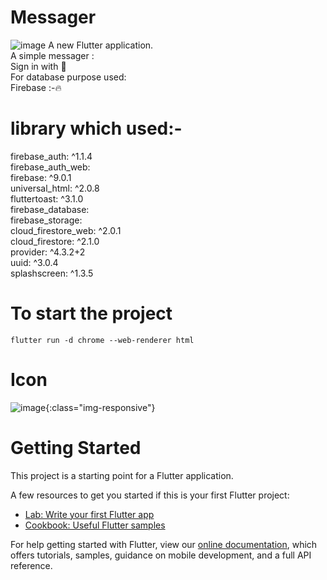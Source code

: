 # Messager
![image](https://user-images.githubusercontent.com/63836638/120363474-d20bdb80-c329-11eb-9354-c03a3931baec.png)
A new Flutter application.</br>
A simple messager :</br>
    Sign in with 📧</br>
For database purpose used:</br>
     Firebase :-🔥
    
<h1>library which used:-</h1>
firebase_auth: ^1.1.4</br>
  firebase_auth_web:</br>
  firebase: ^9.0.1</br>
  universal_html: ^2.0.8</br>
  fluttertoast: ^3.1.0</br>
  firebase_database:</br>
  firebase_storage:</br>
  cloud_firestore_web: ^2.0.1</br>
  cloud_firestore: ^2.1.0</br>
  provider: ^4.3.2+2</br>
  uuid: ^3.0.4</br>
  splashscreen: ^1.3.5</br>
<h1>To start the project</h1> 
<code>flutter run -d chrome --web-renderer html</code>
<h1>Icon</h1>

![image](https://user-images.githubusercontent.com/63836638/120363825-36c73600-c32a-11eb-8840-ee092c9d7b41.png){:class="img-responsive"}

<h1>Getting Started</h1>

This project is a starting point for a Flutter application.

A few resources to get you started if this is your first Flutter project:

- [Lab: Write your first Flutter app](https://flutter.dev/docs/get-started/codelab)
- [Cookbook: Useful Flutter samples](https://flutter.dev/docs/cookbook)

For help getting started with Flutter, view our
[online documentation](https://flutter.dev/docs), which offers tutorials,
samples, guidance on mobile development, and a full API reference.
